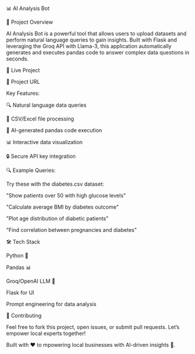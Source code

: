 📊 AI Analysis Bot 

🌟 Project Overview

AI Analysis Bot is a powerful tool that allows users to upload datasets and perform natural language queries to gain insights.
Built with Flask and leveraging the Groq API with Llama-3, this application automatically generates and executes pandas code to answer complex data questions in seconds.

🚀 Live Project

🔗  Project URL

Key Features:

🔍 Natural language data queries

📁 CSV/Excel file processing

🤖 AI-generated pandas code execution

📊 Interactive data visualization

🔒 Secure API key integration



🔍 Example Queries:

Try these with the diabetes.csv dataset:

"Show patients over 50 with high glucose levels"

"Calculate average BMI by diabetes outcome"

"Plot age distribution of diabetic patients"

"Find correlation between pregnancies and diabetes"



🛠️ Tech Stack

Python 🐍

Pandas 📊

Groq/OpenAI LLM 🤖

Flask for UI

Prompt engineering for data analysis

📌 Contributing

Feel free to fork this project, open issues, or submit pull requests. Let’s empower local experts together!

Built with ❤️ to mpowering local businesses with AI-driven insights 🤖.

